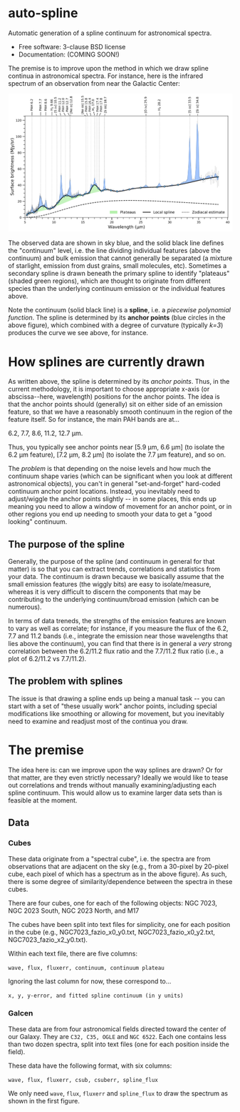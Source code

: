 # auto-spline

Automatic generation of a spline continuum for astronomical spectra.

* Free software: 3-clause BSD license
* Documentation: (COMING SOON!)

The premise is to improve upon the method in which we draw spline continua in astronomical spectra. For instance, here is the infrared spectrum of an observation from near the Galactic Center:

![Example spline continuum](/docs/images/fig3.png)

The observed data are shown in sky blue, and the solid black line defines the "continuum" level, i.e. the line dividing individual features (above the continuum) and bulk emission that cannot generally be separated (a mixture of starlight, emission from dust grains, small molecules, etc). Sometimes a secondary spline is drawn beneath the primary spline to identify "plateaus" (shaded green regions), which are thought to originate from different species than the underlying continuum emission or the individual features above.

Note the continuum (solid black line) is a **spline**, i.e. a *piecewise polynomial function*. The spline is determined by its **anchor points** (blue circles in the above figure), which combined with a degree of curvature (typically *k=3*) produces the curve we see above, for instance.

# How splines are currently drawn

As written above, the spline is determined by its *anchor points*. Thus, in the current methodology, it is important to choose appropriate x-axis (or abscissa--here, wavelength) positions for the anchor points. The idea is that the anchor points should (generally) sit on either side of an emission feature, so that we have a reasonably smooth continuum in the region of the feature itself. So for instance, the main PAH bands are at...

6.2, 7.7, 8.6, 11.2, 12.7 μm.

Thus, you typically see anchor points near [5.9 μm, 6.6 μm] (to isolate the 6.2 μm feature), [7.2 μm, 8.2 μm] (to isolate the 7.7 μm feature), and so on.

The *problem* is that depending on the noise levels and how much the continuum shape varies (which can be significant when you look at different astronomical objects), you can't in general "set-and-forget" hard-coded continuum anchor point locations. Instead, you inevitably need to adjust/wiggle the anchor points slightly -- in some places, this ends up meaning you need to allow a window of movement for an anchor point, or in other regions you end up needing to smooth your data to get a "good looking" continuum.

## The purpose of the spline

Generally, the purpose of the spline (and continuum in general for that matter) is so that you can extract trends, correlations and statistics from your data. The continuum is drawn because we basically assume that the small emission features (the wiggly bits) are easy to isolate/measure, whereas it is very difficult to discern the components that may be contributing to the underlying continuum/broad emission (which can be numerous).

In terms of data treneds, the strengths of the emission features are known to vary as well as correlate; for instance, if you measure the flux of the 6.2, 7.7 and 11.2 bands (i.e., integrate the emission near those wavelengths that lies above the continuum), you can find that there is in general a *very* strong correlation between the 6.2/11.2 flux ratio and the 7.7/11.2 flux ratio (i.e., a plot of 6.2/11.2 vs 7.7/11.2).

## The problem with splines

The issue is that drawing a spline ends up being a manual task -- you can start with a set of "these usually work" anchor points, including special modifications like smoothing or allowing for movement, but you inevitably need to examine and readjust most of the continua you draw.

# The premise

The idea here is: can we improve upon the way splines are drawn? Or for that matter, are they even strictly necessary? Ideally we would like to tease out correlations and trends without manually examining/adjusting each spline continuum. This would allow us to examine larger data sets than is feasible at the moment.

## Data

### Cubes

These data originate from a "spectral cube", i.e. the spectra are from observations that are adjacent on the sky (e.g., from a 30-pixel by 20-pixel cube, each pixel of which has a spectrum as in the above figure). As such, there is some degree of similarity/dependence between the spectra in these cubes.

There are four cubes, one for each of the following objects:
NGC 7023, NGC 2023 South, NGC 2023 North, and M17

The cubes have been split into text files for simplicity, one for each position in the cube (e.g., NGC7023_fazio_x0_y0.txt, NGC7023_fazio_x0_y2.txt, NGC7023_fazio_x2_y0.txt). 

Within each text file, there are five columns:

``wave, flux, fluxerr, continuum, continuum plateau``

Ignoring the last column for now, these correspond to...

``x, y, y-error, and fitted spline continuum (in y units)``

### Galcen

These data are from four astronomical fields directed toward the center of our Galaxy. They are ``C32, C35, OGLE`` and ``NGC 6522``. Each one contains less than two dozen spectra, split into text files (one for each position inside the field).

These data have the following format, with six columns:

``wave, flux, fluxerr, csub, csuberr, spline_flux``

We only need ``wave``, ``flux``, ``fluxerr`` and ``spline_flux`` to draw the spectrum as shown in the first figure.
